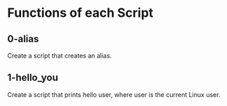 # Functions of each Script

## 0-alias
Create a script that creates an alias.

## 1-hello_you
Create a script that prints hello user, where user is the current Linux user.
